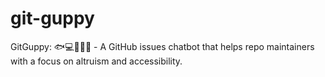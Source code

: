 # git-guppy
GitGuppy: 🐟💻🤖✨🤝 - A GitHub issues chatbot that helps repo maintainers with a focus on altruism and accessibility.
